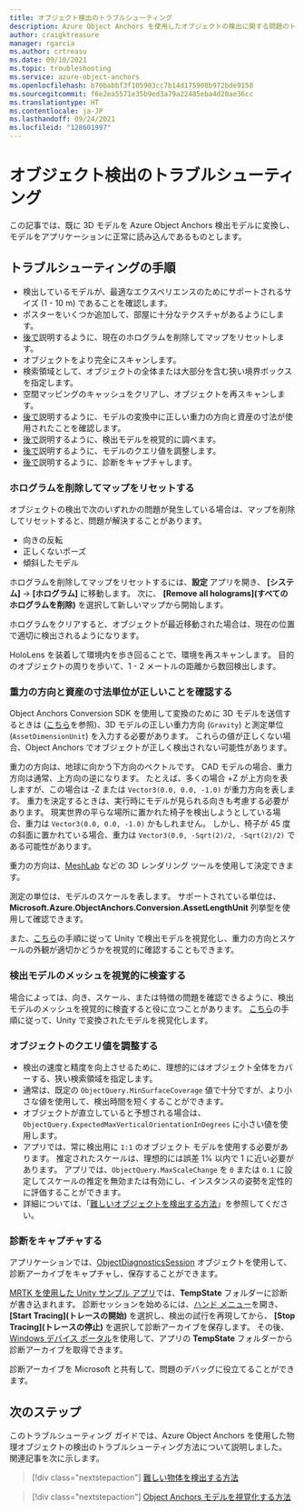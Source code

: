 ```yaml
---
title: オブジェクト検出のトラブルシューティング
description: Azure Object Anchors を使用したオブジェクトの検出に関する問題のトラブルシューティング。
author: craigktreasure
manager: rgarcia
ms.author: crtreasu
ms.date: 09/10/2021
ms.topic: troubleshooting
ms.service: azure-object-anchors
ms.openlocfilehash: b70babbf3f105903cc7b14d175908b972bde9158
ms.sourcegitcommit: f6e2ea5571e35b9ed3a79a22485eba4d20ae36cc
ms.translationtype: HT
ms.contentlocale: ja-JP
ms.lasthandoff: 09/24/2021
ms.locfileid: "128601997"
---
```

# <a name="troubleshooting-object-detection"></a>オブジェクト検出のトラブルシューティング

この記事では、既に 3D モデルを Azure Object Anchors 検出モデルに変換し、モデルをアプリケーションに正常に読み込んであるものとします。

## <a name="troubleshooting-steps"></a>トラブルシューティングの手順

* 検出しているモデルが、最適なエクスペリエンスのためにサポートされるサイズ (1 - 10 m) であることを確認します。
* ポスターをいくつか追加して、部屋に十分なテクスチャがあるようにします。
* [後で](#remove-holograms-to-reset-the-map)説明するように、現在のホログラムを削除してマップをリセットします。
* オブジェクトをより完全にスキャンします。
* 検索領域として、オブジェクトの全体または大部分を含む狭い境界ボックスを指定します。
* 空間マッピングのキャッシュをクリアし、オブジェクトを再スキャンします。
* [後で](#ensure-the-gravity-direction-and-asset-dimension-unit-are-correct)説明するように、モデルの変換中に正しい重力の方向と資産の寸法が使用されたことを確認します。
* [後で](#visually-inspect-the-detection-models-mesh)説明するように、検出モデルを視覚的に調べます。
* [後で](#adjust-object-query-values)説明するように、モデルのクエリ値を調整します。
* [後で](#capture-diagnostics)説明するように、診断をキャプチャします。

### <a name="remove-holograms-to-reset-the-map"></a>ホログラムを削除してマップをリセットする

オブジェクトの検出で次のいずれかの問題が発生している場合は、マップを削除してリセットすると、問題が解決することがあります。
* 向きの反転
* 正しくないポーズ
* 傾斜したモデル

ホログラムを削除してマップをリセットするには、**設定** アプリを開き、 **[システム]**  ->  **[ホログラム]** に移動します。 次に、 **[Remove all holograms]\(すべてのホログラムを削除\)** を選択して新しいマップから開始します。

ホログラムをクリアすると、オブジェクトが最近移動された場合は、現在の位置で適切に検出されるようになります。

HoloLens を装着して環境内を歩き回ることで、環境を再スキャンします。 目的のオブジェクトの周りを歩いて、1 - 2 メートルの距離から数回検出します。

### <a name="ensure-the-gravity-direction-and-asset-dimension-unit-are-correct"></a>重力の方向と資産の寸法単位が正しいことを確認する

Object Anchors Conversion SDK を使用して変換のために 3D モデルを送信するときは ([こちら](../quickstarts/get-started-model-conversion.md)を参照)、3D モデルの正しい重力方向 (`Gravity`) と測定単位 (`AssetDimensionUnit`) を入力する必要があります。 これらの値が正しくない場合、Object Anchors でオブジェクトが正しく検出されない可能性があります。

重力の方向は、地球に向かう下方向のベクトルです。 CAD モデルの場合、重力方向は通常、上方向の逆になります。 たとえば、多くの場合 +Z が上方向を表しますが、この場合は -Z または `Vector3(0.0, 0.0, -1.0)` が重力方向を表します。 重力を決定するときは、実行時にモデルが見られる向きも考慮する必要があります。 現実世界の平らな場所に置かれた椅子を検出しようとしている場合、重力は `Vector3(0.0, 0.0, -1.0)` かもしれません。 しかし、椅子が 45 度の斜面に置かれている場合、重力は `Vector3(0.0, -Sqrt(2)/2, -Sqrt(2)/2)` である可能性があります。

重力の方向は、[MeshLab](http://www.meshlab.net/) などの 3D レンダリング ツールを使用して決定できます。

測定の単位は、モデルのスケールを表します。 サポートされている単位は、**Microsoft.Azure.ObjectAnchors.Conversion.AssetLengthUnit** 列挙型を使用して確認できます。

また、[こちら](../visualize-converted-model.md)の手順に従って Unity で検出モデルを視覚化し、重力の方向とスケールの外観が適切かどうかを視覚的に確認することもできます。

### <a name="visually-inspect-the-detection-models-mesh"></a>検出モデルのメッシュを視覚的に検査する

場合によっては、向き、スケール、または特徴の問題を確認できるように、検出モデルのメッシュを視覚的に検査すると役に立つことがあります。 [こちら](../visualize-converted-model.md)の手順に従って、Unity で変換されたモデルを視覚化します。

### <a name="adjust-object-query-values"></a>オブジェクトのクエリ値を調整する

* 検出の速度と精度を向上させるために、理想的にはオブジェクト全体をカバーする、狭い検索領域を指定します。
* 通常は、既定の `ObjectQuery.MinSurfaceCoverage` 値で十分ですが、より小さな値を使用して、検出時間を短くすることができます。
* オブジェクトが直立していると予想される場合は、`ObjectQuery.ExpectedMaxVerticalOrientationInDegrees` に小さい値を使用します。
* アプリでは、常に検出用に `1:1` のオブジェクト モデルを使用する必要があります。 推定されたスケールは、理想的には誤差 1% 以内で 1 に近い必要があります。 アプリでは、`ObjectQuery.MaxScaleChange` を `0` または `0.1` に設定してスケールの推定を無効または有効にし、インスタンスの姿勢を定性的に評価することができます。
* 詳細については、「[難しいオブジェクトを検出する方法](../detect-difficult-object.md)」を参照してください。

### <a name="capture-diagnostics"></a>診断をキャプチャする

アプリケーションでは、[ObjectDiagnosticsSession](../concepts/sdk-overview.md#objectdiagnosticssession) オブジェクトを使用して、診断アーカイブをキャプチャし、保存することができます。

[MRTK を使用した Unity サンプル アプリ](../quickstarts/get-started-unity-hololens-mrtk.md)では、**TempState** フォルダーに診断が書き込まれます。 診断セッションを始めるには、<a href="/windows/mixed-reality/mrtk-unity/features/ux-building-blocks/hand-menu" target="_blank">ハンド メニュー</a>を開き、 **[Start Tracing]\(トレースの開始\)** を選択し、検出の試行を再現してから、 **[Stop Tracing]\(トレースの停止\)** を選択して診断アーカイブを保存します。 その後、[Windows デバイス ポータル](/windows/mixed-reality/develop/platform-capabilities-and-apis/using-the-windows-device-portal)を使用して、アプリの **TempState** フォルダーから診断アーカイブを取得できます。

診断アーカイブを Microsoft と共有して、問題のデバッグに役立てることができます。

## <a name="next-steps"></a>次のステップ

このトラブルシューティング ガイドでは、Azure Object Anchors を使用した物理オブジェクトの検出のトラブルシューティング方法について説明しました。
関連記事を次に示します。

> [!div class="nextstepaction"]
> [難しい物体を検出する方法](../detect-difficult-object.md)

> [!div class="nextstepaction"]
> [Object Anchors モデルを視覚化する方法](../visualize-converted-model.md)
